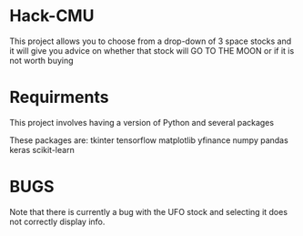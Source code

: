 # Hack-CMU
This project allows you to choose from a drop-down of 3 space stocks and it will give you advice on whether that stock will GO TO THE MOON or if it is not worth buying

# Requirments
This project involves having a version of Python and several packages

These packages are:
tkinter
tensorflow
matplotlib
yfinance
numpy
pandas
keras
scikit-learn

# BUGS
Note that there is currently a bug with the UFO stock and selecting it does not correctly display info.
